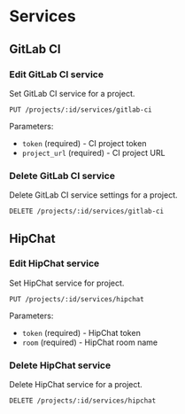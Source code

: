 # Services

## GitLab CI

### Edit GitLab CI service

Set GitLab CI service for a project.

```
PUT /projects/:id/services/gitlab-ci
```

Parameters:

- `token` (required) - CI project token
- `project_url` (required) - CI project URL

### Delete GitLab CI service

Delete GitLab CI service settings for a project.

```
DELETE /projects/:id/services/gitlab-ci
```

## HipChat

### Edit HipChat service

Set HipChat service for project.

```
PUT /projects/:id/services/hipchat
```
Parameters:

- `token` (required) - HipChat token
- `room` (required) - HipChat room name

### Delete HipChat service

Delete HipChat service for a project.

```
DELETE /projects/:id/services/hipchat
```
